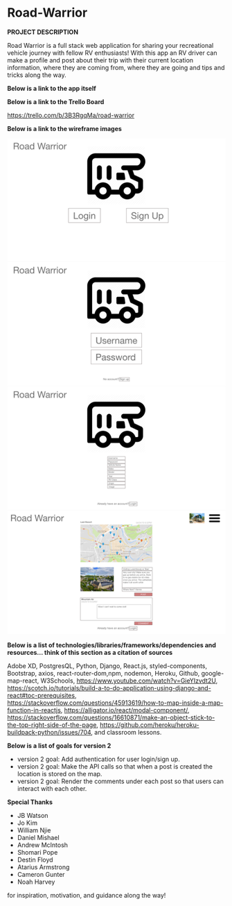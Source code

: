 # Road-Warrior
**PROJECT DESCRIPTION**

Road Warrior is a full stack web application for sharing your recreational vehicle journey with fellow RV enthusiasts! With this app an RV driver can make a profile and post about their trip with their current location information, where they are coming from, where they are going and tips and tricks along the way.

**Below is a link to the app itself**



**Below is a link to the Trello Board**

https://trello.com/b/3B3RgqMa/road-warrior

**Below is a link to the wireframe images**

![wireframe1](images/wireframe1.png)
![wireframe2](images/wireframe2.png)
![wireframe3](images/wireframe3.png)
![wireframe4](images/wireframe4.png)

**Below is a list of technologies/libraries/frameworks/dependencies and resources... think of this section as a citation of sources**

Adobe XD, PostgresQL, Python, Django, React.js, styled-components, Bootstrap, axios, react-router-dom,npm, nodemon, Heroku, Github, google-map-react, W3Schools, https://www.youtube.com/watch?v=GieYIzvdt2U, https://scotch.io/tutorials/build-a-to-do-application-using-django-and-react#toc-prerequisites, https://stackoverflow.com/questions/45913619/how-to-map-inside-a-map-function-in-reactjs, https://alligator.io/react/modal-component/, https://stackoverflow.com/questions/16610871/make-an-object-stick-to-the-top-right-side-of-the-page, https://github.com/heroku/heroku-buildpack-python/issues/704, and classroom lessons.

**Below is a list of goals for version 2**

- version 2 goal: Add authentication for user login/sign up.
- version 2 goal: Make the API calls so that when a post is created the location is stored on the map.
- version 2 goal: Render the comments under each post so that users can interact with each other.

**Special Thanks**

- JB Watson
- Jo Kim
- William Njie
- Daniel Mishael
- Andrew McIntosh
- Shomari Pope
- Destin Floyd
- Atarius Armstrong
- Cameron Gunter
- Noah Harvey

for inspiration, motivation, and guidance along the way!